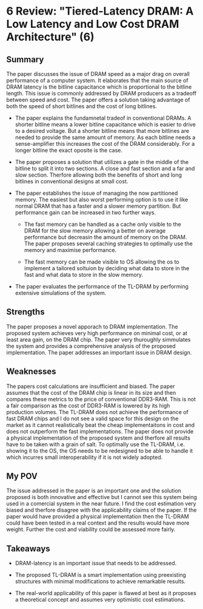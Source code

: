 # 6 Review: "Tiered-Latency DRAM: A Low Latency and Low Cost DRAM Architecture" (6)

## Summary

The paper discusses the issue of DRAM speed as a major drag on overall performance of a computer system. It elaborates that the main source of DRAM latency is the bitline capacitance which is proportional to the bitline length. This issue is commonly addressed by DRAM producers as a tradeoff between speed and cost. The paper offers a solution taking advantage of both the speed of short bitlines and the cost of long bitlines.

- The paper explains the fundamnetal tradeof in conventional DRAMs. A shorter bitline means a lower bitline capacitance which is easier to drive to a desired voltage. But a shorter bitline means that more bitlines are needed to provide the same amount of memory. As each bitline needs a sense-amplifier this increases the cost of the DRAM considerably. For a longer bitline the exact oposite is the case.

-  The paper proposes a solution that utilizes a gate in the middle of the bitline to split it into two sections. A close and fast section and a far and slow section. Therfore allowing both the benefits of short and long bitlines in conventional designs at small cost.

-  The paper establishes the issue of managing the now partitioned memory. The easiest but also worst performing option is to use it like normal DRAM that has a faster and a slower memory partition. But performance gain can be increased in two further ways.

    - The fast memory can be handled as a cache only visible to the DRAM for the slow memory allowing a better on average performance but decreasin the amount of memory on the DRAM. The paper proposes several caching strategies to optimally use the memory and maximise performance.

    - The fast memory can be made visible to OS allowing the os to implement a tailored soltuion by deciding what data to store in the fast and what data to store in the slow memory.

- The paper evaluates the performance of the TL-DRAM by performing extensive simulations of the system.

## Strengths

The paper proposes a novel apporach to DRAM implementation. The proposed system achieves very high performance on minimal cost, or at least area gain, on the DRAM chip. The paper very thuroughly simmulates the system and provides a comprehensive analysis of the proposed implementation. The paper addresses an important issue in DRAM design.

## Weaknesses

The papers cost calculations are insufficient and biased. The paper assumes that the cost of the DRAM chip is linear in its size and then compares these metrics to the price of conventional DDR3-RAM. This is not a fair comparison as the cost of DDR3-RAM is lowered by its high production volumes. The TL-DRAM does not achieve the performance of fast DRAM chips and I do not see a valid space for this design on the market as it cannot realistically beat the cheap implementaitons in cost and does not outperform the fast implementations. The paper does not provide a physical implementation of the proposed system and therfore all results have to be taken with a grain of salt. To optimally use the TL-DRAM, i.e. showing it to the OS, the OS needs to be redesigned to be able to handle it which incurres small interoperability if it is not widely adopted.

## My POV

The issue addressed in the paper is an important one and the solution proposed is both innovative and effective but I cannot see this system being used in a comercial system in the near future. I find the cost estimation very biased and therfore disagree with the applicability claims of the paper. If the paper would have provided a physical implementation then the TL-DRAM could have been tested in a real context and the results would have more weight. Further the cost and viability could be assessed more fairly.

## Takeaways

- DRAM-latency is an important issue that needs to be addressed.

- The proposed TL-DRAM is a smart implementation using preexisting structures with minimal modifications to achieve remarkable results.

- The real-world applicability of this paper is flawed at best as it proposes a theoretical concept and assumes very optimistic cost estimations.
